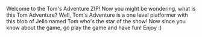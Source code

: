 Welcome to the Tom's Adventure ZIP! Now you might be wondering, what is this Tom Adventure? Well, Tom's Adventure is a one level platformer with this blob of Jello named Tom who's the star of the show! Now since you know about the game, go play the game and have fun! Enjoy :)
